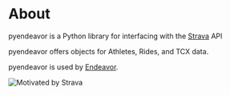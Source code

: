 About
=====

pyendeavor is a Python library for interfacing with the [Strava](https://www.strava.com) API

pyendeavor offers objects for Athletes, Rides, and TCX data.

pyendeavor is used by [Endeavor](https://github.com/j2sol/endeavor).

![Motivated by Strava](http://d26ifou2tyrp3u.cloudfront.net/assets/developers/Red_NoBg-87232fd6081c959c6f13041a84040a28.png)
